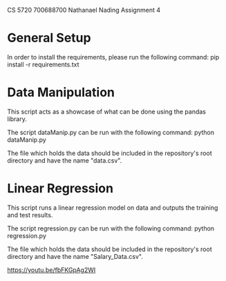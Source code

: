 CS 5720
700688700
Nathanael Nading
Assignment 4

# General Setup

In order to install the requirements, please run the following command:
    pip install -r requirements.txt

# Data Manipulation

This script acts as a showcase of what can be done using the pandas library.

The script dataManip.py can be run with the following command:
    python dataManip.py

The file which holds the data should be included in the repository's root directory and have the name "data.csv".

# Linear Regression

This script runs a linear regression model on data and outputs the training and test results.

The script regression.py can be run with the following command:
    python regression.py

The file which holds the data should be included in the repository's root directory and have the name "Salary_Data.csv".

https://youtu.be/fbFKGpAg2WI
